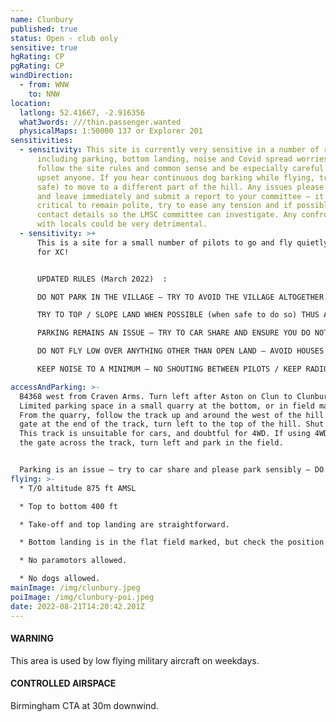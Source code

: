 ```yaml
---
name: Clunbury
published: true
status: Open - club only
sensitive: true
hgRating: CP
pgRating: CP
windDirection:
  - from: WNW
    to: NNW
location:
  latlong: 52.41667, -2.916356
  what3words: ///thin.passenger.wanted
  physicalMaps: 1:50000 137 or Explorer 201
sensitivities:
  - sensitivity: This site is currently very sensitive in a number of respects
      including parking, bottom landing, noise and Covid spread worries! Please
      follow the site rules and common sense and be especially careful not to
      upset anyone. If you hear continuous dog barking while flying, try (if
      safe) to move to a different part of the hill. Any issues please pack up
      and leave immediately and submit a report to your committee – it is
      critical to remain polite, try to ease any tension and if possible ask for
      contact details so the LMSC committee can investigate. Any confrontation
      with locals could be very detrimental.
  - sensitivity: >+
      This is a site for a small number of pilots to go and fly quietly! Ideal
      for XC!


      UPDATED RULES (March 2022)  :

      DO NOT PARK IN THE VILLAGE – TRY TO AVOID THE VILLAGE ALTOGETHER.

      TRY TO TOP / SLOPE LAND WHEN POSSIBLE (when safe to do so) THUS AVOIDING THE OFFICIAL BOTTOM LANDING NEXT TO THE VILLAGE (an alternative field away from the village is being investigated).

      PARKING REMAINS AN ISSUE – TRY TO CAR SHARE AND ENSURE YOU DO NOT BLOCK LANES NOR ACCESS TO GATES.

      DO NOT FLY LOW OVER ANYTHING OTHER THAN OPEN LAND – AVOID HOUSES AND FARMS AND ANIMALS AND PEOPLE!

      KEEP NOISE TO A MINIMUM – NO SHOUTING BETWEEN PILOTS / KEEP RADIOS TURNED DOWN LOW!

accessAndParking: >-
  B4368 west from Craven Arms. Turn left after Aston on Clun to Clunbury.
  Limited parking space in a small quarry at the bottom, or in field marked.
  From the quarry, follow the track up and around the west of the hill. At the
  gate at the end of the track, turn left to the top of the hill. Shut the gate.
  This track is unsuitable for cars, and doubtful for 4WD. If using 4WD, then at
  the gate across the track, turn left and park in the field.


  Parking is an issue – try to car share and please park sensibly – DO NOT PARK IN THE VILLAGE itself as this has caused serious friction in the past and could jeopardize our use of the site.
flying: >-
  * T/O altitude 875 ft AMSL

  * Top to bottom 400 ft

  * Take-off and top landing are straightforward.

  * Bottom landing is in the flat field marked, but check the position off the power lines as these can make the landing difficult. These are indicated in red on the Google image above. Also check whether the fields are in crop, and do not land if this is the case – you will have to top/slope land. Note these fields are downwind of trees so expect wind shear and turbulence, therefore on a strong thermic day or if the wind is strong they may not be suitable.

  * No paramotors allowed.

  * No dogs allowed.
mainImage: /img/clunbury.jpeg
poiImage: /img/clunbury-poi.jpeg
date: 2022-08-21T14:20:42.201Z
---
```


#### WARNING

This area is used by low flying military aircraft on weekdays.

#### CONTROLLED AIRSPACE

Birmingham CTA at 30m downwind.

